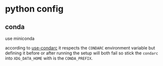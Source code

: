 # python config

## conda

use miniconda

according to [use-condarc](https://conda.io/projects/conda/en/latest/user-guide/configuration/use-condarc.html) it respects the `CONDARC` environment variable but defining it before or after running the setup will both fail so stick the `condarc` into `XDG_DATA_HOME` with is the `CONDA_PREFIX`.
